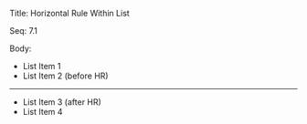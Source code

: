 Title:  Horizontal Rule Within List

Seq:    7.1

Body:

+ List Item 1
+ List Item 2 (before HR)
----
+ List Item 3 (after HR)
+ List Item 4

